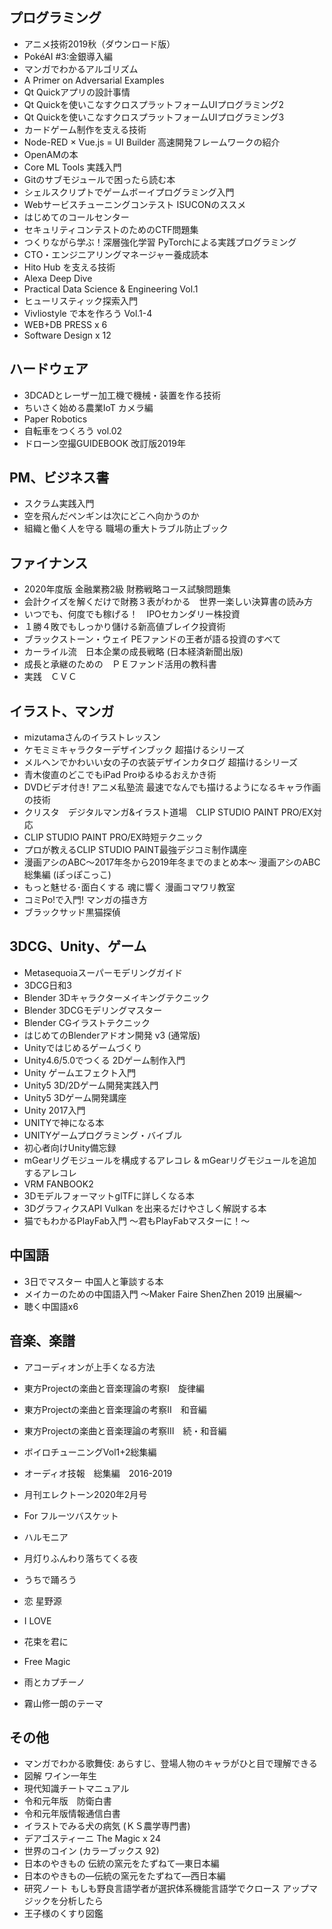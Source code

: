 ## プログラミング
* アニメ技術2019秋（ダウンロード版）
* PokéAI #3:金銀導入編
* マンガでわかるアルゴリズム
* A Primer on Adversarial Examples
* Qt Quickアプリの設計事情
* Qt Quickを使いこなすクロスプラットフォームUIプログラミング2
* Qt Quickを使いこなすクロスプラットフォームUIプログラミング3
* カードゲーム制作を支える技術
* Node-RED × Vue.js = UI Builder 高速開発フレームワークの紹介
* OpenAMの本
* Core ML Tools 実践入門
* Gitのサブモジュールで困ったら読む本
* シェルスクリプトでゲームボーイプログラミング入門
* Webサービスチューニングコンテスト ISUCONのススメ
* はじめてのコールセンター
* セキュリティコンテストのためのCTF問題集
* つくりながら学ぶ！深層強化学習 PyTorchによる実践プログラミング
* CTO・エンジニアリングマネージャー養成読本
* Hito Hub を支える技術
* Alexa Deep Dive
* Practical Data Science & Engineering Vol.1
* ヒューリスティック探索入門
* Vivliostyle で本を作ろう Vol.1-4
* WEB+DB PRESS x 6
* Software Design x 12

## ハードウェア
* 3DCADとレーザー加工機で機械・装置を作る技術
* ちいさく始める農業IoT カメラ編
* Paper Robotics
* 自転車をつくろう vol.02
* ドローン空撮GUIDEBOOK 改訂版2019年

## PM、ビジネス書
* スクラム実践入門
* 空を飛んだペンギンは次にどこへ向かうのか
* 組織と働く人を守る 職場の重大トラブル防止ブック

## ファイナンス
* 2020年度版 金融業務2級 財務戦略コース試験問題集
* 会計クイズを解くだけで財務３表がわかる　世界一楽しい決算書の読み方
* いつでも、何度でも稼げる！　IPOセカンダリー株投資
* １勝４敗でもしっかり儲ける新高値ブレイク投資術
* ブラックストーン・ウェイ PEファンドの王者が語る投資のすべて
* カーライル流　日本企業の成長戦略 (日本経済新聞出版)
* 成長と承継のための　ＰＥファンド活用の教科書
* 実践　ＣＶＣ

## イラスト、マンガ
* mizutamaさんのイラストレッスン
* ケモミミキャラクターデザインブック 超描けるシリーズ
* メルヘンでかわいい女の子の衣装デザインカタログ 超描けるシリーズ
* 青木俊直のどこでもiPad Proゆるゆるおえかき術
* DVDビデオ付き! アニメ私塾流 最速でなんでも描けるようになるキャラ作画の技術
* クリスタ　デジタルマンガ&イラスト道場　CLIP STUDIO PAINT PRO/EX対応
* CLIP STUDIO PAINT PRO/EX時短テクニック
* プロが教えるCLIP STUDIO PAINT最強デジコミ制作講座
* 漫画アシのABC～2017年冬から2019年冬までのまとめ本～ 漫画アシのABC総集編 (ぽっぽこっこ)
* もっと魅せる･面白くする 魂に響く 漫画コマワリ教室
* コミPo!で入門! マンガの描き方
* ブラックサッド黒猫探偵

## 3DCG、Unity、ゲーム
* Metasequoiaスーパーモデリングガイド
* 3DCG日和3
* Blender 3Dキャラクターメイキングテクニック
* Blender 3DCGモデリングマスター
* Blender CGイラストテクニック
* はじめてのBlenderアドオン開発 v3 (通常版)
* Unityではじめるゲームづくり
* Unity4.6/5.0でつくる 2Dゲーム制作入門
* Unity ゲームエフェクト入門
* Unity5 3D/2Dゲーム開発実践入門
* Unity5 3Dゲーム開発講座
* Unity 2017入門
* UNITYで神になる本
* UNITYゲームプログラミング・バイブル
* 初心者向けUnity備忘録
* mGearリグモジュールを構成するアレコレ & mGearリグモジュールを追加するアレコレ
* VRM FANBOOK2
* 3DモデルフォーマットglTFに詳しくなる本
* 3DグラフィクスAPI Vulkan を出来るだけやさしく解説する本
* 猫でもわかるPlayFab入門 〜君もPlayFabマスターに！〜

## 中国語
* 3日でマスター 中国人と筆談する本
* メイカーのための中国語入門 〜Maker Faire ShenZhen 2019 出展編〜
* 聴く中国語x6

## 音楽、楽譜
* アコーディオンが上手くなる方法
* 東方Projectの楽曲と音楽理論の考察Ⅰ　旋律編
* 東方Projectの楽曲と音楽理論の考察Ⅱ　和音編
* 東方Projectの楽曲と音楽理論の考察Ⅲ　続・和音編
* ボイロチューニングVol1+2総集編
* オーディオ技報　総集編　2016-2019

* 月刊エレクトーン2020年2月号
* For フルーツバスケット
* ハルモニア
* 月灯りふんわり落ちてくる夜
* うちで踊ろう
* 恋 星野源
* I LOVE
* 花束を君に
* Free Magic
* 雨とカプチーノ
* 霧山修一朗のテーマ

## その他
* マンガでわかる歌舞伎: あらすじ、登場人物のキャラがひと目で理解できる
* 図解 ワイン一年生
* 現代知識チートマニュアル
* 令和元年版　防衛白書
* 令和元年版情報通信白書
* イラストでみる犬の病気 (ＫＳ農学専門書)
* デアゴスティーニ The Magic x 24
* 世界のコイン (カラーブックス 92)
* 日本のやきもの 伝統の窯元をたずねて―東日本編
* 日本のやきもの―伝統の窯元をたずねて―西日本編
* 研究ノート もしも野良言語学者が選択体系機能言語学でクロース アップマジックを分析したら
* 王子様のくすり図鑑
